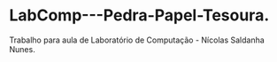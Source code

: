 # LabComp---Pedra-Papel-Tesoura.
Trabalho para aula de Laboratório de Computação - Nícolas Saldanha Nunes.

